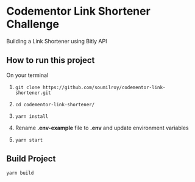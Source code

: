 # Codementor Link Shortener Challenge

Building a Link Shortener using Bitly API

## How to run this project

On your terminal <br>

1. `git clone https://github.com/soumilroy/codementor-link-shortener.git`

2. `cd codementor-link-shortener/`

3. `yarn install`

4. Rename **.env-example** file to **.env** and update environment variables

5. `yarn start`

## Build Project

`yarn build`

